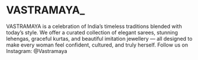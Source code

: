 # VASTRAMAYA_
VASTRAMAYA is a celebration of India’s timeless traditions blended with today’s style. We offer a curated collection of elegant sarees, stunning lehengas, graceful kurtas, and beautiful imitation jewellery — all designed to make every woman feel confident, cultured, and truly herself.  Follow us on Instagram: @Vastramaya
